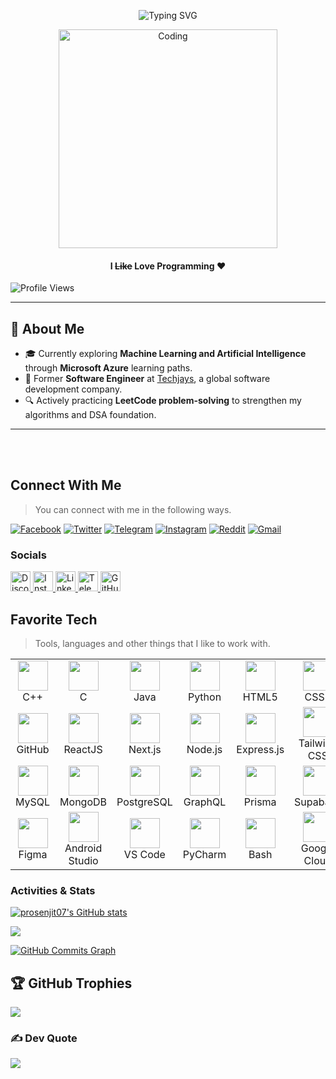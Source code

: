 <!-- Optional Banner -->
<!-- [![MasterHead](https://www.mcfaddengavender.com/wp-content/uploads/2015/10/iStock-1140338911.jpg)](https://prosenjit07.github.io/) -->

<!-- Typing Intro -->
<p align="center">
  <img src="https://readme-typing-svg.herokuapp.com?font=Fira+Code&weight=800&size=24&pause=1000&center=true&width=1000&lines=Hi!,+I'm+Prosenjit+Biswas;Competitive+Programmer,+Developer,+and+AI+Enthusiast+🚀" alt="Typing SVG">
</p>
<!-- Coding Gif -->
<p align="center">
  <img src="https://c.tenor.com/2uyENRmiUt0AAAAC/coding.gif" alt="Coding" width="350">
</p>

<h4 align="center">I <s>Like</s> <b>Love</b> Programming ❤️</h4>
<!-- Profile Views -->
<p align="left">
  <img src="https://komarev.com/ghpvc/?username=prosenjit07&label=Profile%20views&color=0e75b6&style=flat" alt="Profile Views" />
</p>




---

## 🌱 About Me

- 🎓 Currently exploring **Machine Learning and Artificial Intelligence** through **Microsoft Azure** learning paths.
- 💼 Former **Software Engineer** at [Techjays](https://techjays.com/), a global software development company.
- 🔍 Actively practicing **LeetCode problem-solving** to strengthen my algorithms and DSA foundation.

---


<!--
<a href="https://www.github.com/prosenjit07" target="_blank" rel="noreferrer"><img
src="https://img.shields.io/github/followers/prosenjit07?logo=github&style=for-the-badge&color=0891b2&labelColor=000000" /></a> -->

 <br><br>
 <h2 align="left" id="prosenjit07-social">Connect With Me</h2>

> You can connect with me in the following ways.

[<img alt="Facebook" src="https://img.shields.io/badge/Facebook-1877F2?style=for-the-badge&logo=facebook&logoColor=white">](https://www.facebook.com/jitroy2350) [<img alt="Twitter" src="https://img.shields.io/badge/Twitter-1DA1F2?style=for-the-badge&logo=twitter&logoColor=white">](https://twitter.com/prosenjit_68) [<img alt="Telegram" src="https://img.shields.io/badge/Telegram-2CA5E0?style=for-the-badge&logo=telegram&logoColor=white">](https://t.me/Advance_programming_Camp) [<img alt="Instagram" src="https://img.shields.io/badge/Instagram-E4405F?style=for-the-badge&logo=instagram&logoColor=white">](https://www.instagram.com/jitroy_7/) [<img alt="Reddit" src="https://img.shields.io/badge/Reddit-FF4500?style=for-the-badge&logo=reddit&logoColor=white">](https://reddit.com/u/prosenjit07) [<img alt="Gmail" src="https://img.shields.io/badge/Gmail-D14836?style=for-the-badge&logo=gmail&logoColor=white">](mailto:prosenjitbiswas983@gmail.com)

### Socials

<p align="left">
  <a href="https://discord.com/users/jit#6487" target="_blank" rel="noreferrer">
    <img src="https://raw.githubusercontent.com/danielcranney/readme-generator/main/public/icons/socials/discord.svg" width="32" height="32" alt="Discord" />
  </a>
  <a href="https://www.instagram.com/jitroy_7/" target="_blank" rel="noreferrer">
    <img src="https://raw.githubusercontent.com/danielcranney/readme-generator/main/public/icons/socials/instagram.svg" width="32" height="32" alt="Instagram" />
  </a>
  <a href="https://www.linkedin.com/in/prosenjitbiswas07/" target="_blank" rel="noreferrer">
    <img src="https://raw.githubusercontent.com/danielcranney/readme-generator/main/public/icons/socials/linkedin.svg" width="32" height="32" alt="LinkedIn" />
  </a>
<a href="https://t.me/prosenjit_project" target="_blank" rel="noreferrer">
  <img src="https://cdn.simpleicons.org/telegram/0088cc" width="32" height="32" alt="Telegram" />
</a>

  <a href="https://github.com/prosenjit07" target="_blank" rel="noreferrer">
    <img src="https://raw.githubusercontent.com/danielcranney/readme-generator/main/public/icons/socials/github-dark.svg" width="32" height="32" alt="GitHub" />
  </a>
</p>




<h2 align="left" id="prosenjit07-tech">Favorite Tech</h2>

> Tools, languages and other things that I like to work with.

<table>
  <tr>
    <td align="center" width="98">
      <img src="https://skillicons.dev/icons?i=cpp" width="48" height="48" alt="" /><br>C++
    </td>
    <td align="center" width="98">
      <img src="https://skillicons.dev/icons?i=c" width="48" height="48" alt="" /><br>C
    </td>
    <td align="center" width="98">
      <img src="https://skillicons.dev/icons?i=java" width="48" height="48" alt="" /><br>Java
    </td>
    <td align="center" width="98">
      <img src="https://skillicons.dev/icons?i=py" width="48" height="48" alt="" /><br>Python
    </td>
    <td align="center" width="98">
      <img src="https://skillicons.dev/icons?i=html" width="48" height="48" alt="" /><br>HTML5
    </td>
    <td align="center" width="98">
      <img src="https://skillicons.dev/icons?i=css" width="48" height="48" alt="" /><br>CSS3
    </td>
    <td align="center" width="98">
      <img src="https://skillicons.dev/icons?i=js" width="48" height="48" alt="" /><br>JavaScript
    </td>
    <td align="center" width="98">
      <img src="https://skillicons.dev/icons?i=ts" width="48" height="48" alt="" /><br>TypeScript
    </td>
    <td align="center" width="98">
      <img src="https://skillicons.dev/icons?i=git" width="48" height="48" alt="" /><br>Git
    </td>
  </tr>
  
  <tr>
    <td align="center" width="98">
      <img src="https://skillicons.dev/icons?i=github" width="48" height="48" alt="" /><br>GitHub
    </td>
    <td align="center" width="98">
      <img src="https://skillicons.dev/icons?i=react" width="48" height="48" alt="" /><br>ReactJS
    </td>
    <td align="center" width="98">
      <img src="https://skillicons.dev/icons?i=nextjs" width="48" height="48" alt="" /><br>Next.js
    </td>
    <td align="center" width="98">
      <img src="https://skillicons.dev/icons?i=nodejs" width="48" height="48" alt="" /><br>Node.js
    </td>
    <td align="center" width="98">
      <img src="https://skillicons.dev/icons?i=express" width="48" height="48" alt="" /><br>Express.js
    </td>
    <td align="center" width="98">
      <img src="https://skillicons.dev/icons?i=tailwind" width="48" height="48" alt="" /><br>Tailwind CSS
    </td>
    <td align="center" width="98">
      <img src="https://skillicons.dev/icons?i=bootstrap" width="48" height="48" alt="" /><br>Bootstrap
    </td>
    <td align="center" width="98">
      <img src="https://skillicons.dev/icons?i=jquery" width="48" height="48" alt="" /><br>jQuery
    </td>
 <td align="center" width="98">
  <img src="https://skillicons.dev/icons?i=react" width="48" height="48" alt="" /><br>React Native
</td>

  </tr>

  <tr>
    <td align="center" width="98">
      <img src="https://skillicons.dev/icons?i=mysql" width="48" height="48" alt="" /><br>MySQL
    </td>
    <td align="center" width="98">
      <img src="https://skillicons.dev/icons?i=mongodb" width="48" height="48" alt="" /><br>MongoDB
    </td>
    <td align="center" width="98">
      <img src="https://skillicons.dev/icons?i=postgres" width="48" height="48" alt="" /><br>PostgreSQL
    </td>
    <td align="center" width="98">
      <img src="https://skillicons.dev/icons?i=graphql" width="48" height="48" alt="" /><br>GraphQL
    </td>
    <td align="center" width="98">
      <img src="https://skillicons.dev/icons?i=prisma" width="48" height="48" alt="" /><br>Prisma
    </td>
    <td align="center" width="98">
      <img src="https://skillicons.dev/icons?i=supabase" width="48" height="48" alt="" /><br>Supabase
    </td>
    <td align="center" width="98">
      <img src="https://skillicons.dev/icons?i=firebase" width="48" height="48" alt="" /><br>Firebase
    </td>
    <td align="center" width="98">
      <img src="https://skillicons.dev/icons?i=docker" width="48" height="48" alt="" /><br>Docker
    </td>
    <td align="center" width="98">
      <img src="https://skillicons.dev/icons?i=aws" width="48" height="48" alt="" /><br>AWS
    </td>
  </tr>

  <tr>
    <td align="center" width="98">
      <img src="https://skillicons.dev/icons?i=figma" width="48" height="48" alt="" /><br>Figma
    </td>
    <td align="center" width="98">
      <img src="https://skillicons.dev/icons?i=androidstudio" width="48" height="48" alt="" /><br>Android Studio
    </td>
    <td align="center" width="98">
      <img src="https://skillicons.dev/icons?i=vscode" width="48" height="48" alt="" /><br>VS Code
    </td>
    <td align="center" width="98">
      <img src="https://cdn.jsdelivr.net/gh/devicons/devicon/icons/pycharm/pycharm-original.svg" width="48" height="48" alt="" /><br>PyCharm
    </td>
    <td align="center" width="98">
      <img src="https://skillicons.dev/icons?i=bash" width="48" height="48" alt="" /><br>Bash
    </td>
    <td align="center" width="98">
      <img src="https://skillicons.dev/icons?i=googlecloud" width="48" height="48" alt="" /><br>Google Cloud
    </td>
    <td align="center" width="98">
      <img src="https://upload.wikimedia.org/wikipedia/commons/thumb/4/40/Adobe_Premiere_Pro_CC_icon.svg/2101px-Adobe_Premiere_Pro_CC_icon.svg.png" width="48" height="48" alt="" /><br>Premiere Pro
    </td>
  </tr>
</table>

### Activities & Stats


<a href="http://www.github.com/prosenjit07"><img src="https://github-readme-stats.vercel.app/api?username=prosenjit07&show_icons=true&hide=&count_private=true&title_color=0891b2&text_color=ffffff&icon_color=0891b2&bg_color=000000&hide_border=true&show_icons=true" alt="prosenjit07's GitHub stats" /></a>

<a href="http://www.github.com/prosenjit07"><img src="https://github-readme-streak-stats.herokuapp.com/?user=prosenjit07&stroke=ffffff&background=000000&ring=0891b2&fire=0891b2&currStreakNum=ffffff&currStreakLabel=0891b2&sideNums=ffffff&sideLabels=ffffff&dates=ffffff&hide_border=true" /></a>

<a href="http://www.github.com/prosenjit07"><img src="https://github-readme-activity-graph.cyclic.app/graph?username=prosenjit07&bg_color=000000&color=ffffff&line=0891b2&point=ffffff&area_color=000000&area=true&hide_border=true&custom_title=GitHub%20Commits%20Graph" alt="GitHub Commits Graph" /></a>

<!-- <a href="https://github.com/prosenjit07" align="left"><img src="https://github-readme-stats.vercel.app/api/top-langs/?username=prosenjit07&langs_count=10&title_color=0891b2&text_color=ffffff&icon_color=0891b2&bg_color=000000&hide_border=true&locale=en&custom_title=Top%20%Languages" alt="Top Languages" /></a> -->

## 🏆 GitHub Trophies
![](https://github-profile-trophy.vercel.app/?username=prosenjit07&theme=radical&no-frame=false&no-bg=true&margin-w=4)

### ✍️ Dev Quote
![](https://quotes-github-readme.vercel.app/api?type=horizontal&theme=radical)

